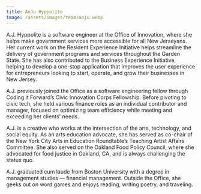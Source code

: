 ```yaml
---
title: AnJu Hyppolite
image: /assets/images/team/anju.webp
---
```


A.J. Hyppolite is a software engineer at the Office of Innovation, where she helps make government services more accessible for all New Jerseyans. Her current work on the Resident Experience Initiative helps streamline the delivery of government programs and services throughout the Garden State. She has also contributed to the Business Experience Initiative, helping to develop a one-stop application that improves the user experience for entrepreneurs looking to start, operate, and grow their businesses in New Jersey.

A.J. previously joined the Office as a software engineering fellow through Coding it Forward’s Civic Innovation Corps Fellowship. Before pivoting to civic tech, she held various finance roles as an individual contributor and manager, focused on optimizing team efficiency while meeting and exceeding her clients' needs. 

A.J. is a creative who works at the intersection of the arts, technology, and social equity. As an arts education advocate, she has served as co-chair of the New York City Arts in Education Roundtable’s Teaching Artist Affairs Committee. She also served on the Oakland Food Policy Council, where she advocated for food justice in Oakland, CA, and is always challenging the status quo.

A.J. graduated cum laude from Boston University with a degree in management studies — financial management. Outside the Office, she geeks out on word games and enjoys reading, writing poetry, and traveling.
